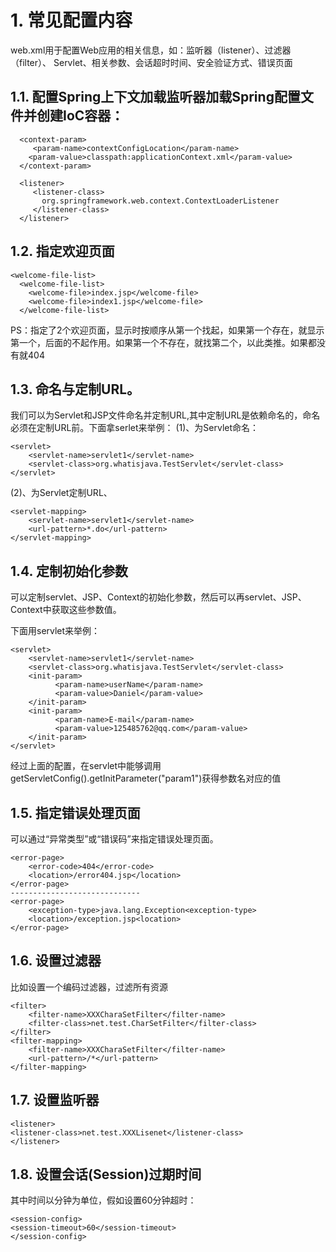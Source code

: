 # 1. 常见配置内容
web.xml用于配置Web应用的相关信息，如：监听器（listener）、过滤器（filter）、 Servlet、相关参数、会话超时时间、安全验证方式、错误页面

## 1.1. 配置Spring上下文加载监听器加载Spring配置文件并创建IoC容器：

```
  <context-param>
     <param-name>contextConfigLocation</param-name>
    <param-value>classpath:applicationContext.xml</param-value>
  </context-param>

  <listener>
     <listener-class>
       org.springframework.web.context.ContextLoaderListener
     </listener-class>
  </listener>
```

## 1.2. 指定欢迎页面
```
<welcome-file-list> 
  <welcome-file-list> 
    <welcome-file>index.jsp</welcome-file> 
    <welcome-file>index1.jsp</welcome-file> 
  </welcome-file-list> 
```
PS：指定了2个欢迎页面，显示时按顺序从第一个找起，如果第一个存在，就显示第一个，后面的不起作用。如果第一个不存在，就找第二个，以此类推。如果都没有就404

## 1.3. 命名与定制URL。
我们可以为Servlet和JSP文件命名并定制URL,其中定制URL是依赖命名的，命名必须在定制URL前。下面拿serlet来举例： 
(1)、为Servlet命名： 
```
<servlet> 
    <servlet-name>servlet1</servlet-name> 
    <servlet-class>org.whatisjava.TestServlet</servlet-class> 
</servlet> 
```

(2)、为Servlet定制URL、 
```
<servlet-mapping> 
    <servlet-name>servlet1</servlet-name> 
    <url-pattern>*.do</url-pattern> 
</servlet-mapping>
```

## 1.4. 定制初始化参数
可以定制servlet、JSP、Context的初始化参数，然后可以再servlet、JSP、Context中获取这些参数值。 

下面用servlet来举例： 
```
<servlet> 
    <servlet-name>servlet1</servlet-name> 
    <servlet-class>org.whatisjava.TestServlet</servlet-class> 
    <init-param> 
          <param-name>userName</param-name> 
          <param-value>Daniel</param-value> 
    </init-param> 
    <init-param> 
          <param-name>E-mail</param-name> 
          <param-value>125485762@qq.com</param-value> 
    </init-param> 
</servlet> 
```
经过上面的配置，在servlet中能够调用getServletConfig().getInitParameter("param1")获得参数名对应的值

## 1.5. 指定错误处理页面
可以通过“异常类型”或“错误码”来指定错误处理页面。 
```
<error-page> 
    <error-code>404</error-code> 
    <location>/error404.jsp</location> 
</error-page> 
----------------------------- 
<error-page> 
    <exception-type>java.lang.Exception<exception-type> 
    <location>/exception.jsp<location> 
</error-page> 
```
## 1.6. 设置过滤器
比如设置一个编码过滤器，过滤所有资源 
```
<filter> 
    <filter-name>XXXCharaSetFilter</filter-name> 
    <filter-class>net.test.CharSetFilter</filter-class> 
</filter> 
<filter-mapping> 
    <filter-name>XXXCharaSetFilter</filter-name> 
    <url-pattern>/*</url-pattern> 
</filter-mapping> 
```

## 1.7. 设置监听器
```
<listener> 
<listener-class>net.test.XXXLisenet</listener-class> 
</listener> 
```



## 1.8. 设置会话(Session)过期时间
其中时间以分钟为单位，假如设置60分钟超时： 
```
<session-config> 
<session-timeout>60</session-timeout> 
</session-config>
```